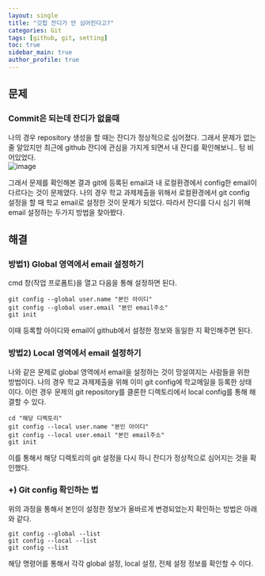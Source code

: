 ```yaml
---
layout: single
title: "깃헙 잔디가 안 심어진다고?"
categories: Git
tags: [github, git, setting]  
toc: true  
sidebar_main: true
author_profile: true
---
```


## 문제  
### Commit은 되는데 잔디가 없을때  
나의 경우 repository 생성을 할 때는 잔디가 정상적으로 심어졌다. 그래서 문제가 없는 줄 알았지만 최근에 github 잔디에 관심을 가지게 되면서 내 잔디를 확인해보니.. 텅 비어있었다.  
![image](https://user-images.githubusercontent.com/68364886/154392368-388c82b0-8b47-4ac2-9485-289d361c6d56.png)  
  
그래서 문제를 확인해본 결과 git에 등록된 email과 내 로컬환경에서 config한 email이 다르다는 것이 문제였다. 나의 경우 학교 과제제출을 위해서 로컬환경에서 git config 설정을 할 때 학교 email로 설정한 것이 문제가 되었다. 따라서 잔디를 다시 심기 위해 email 설정하는 두가지 방법을 찾아봤다.  
  
## 해결
### 방법1) Global 영역에서 email 설정하기  
cmd 창(작업 프로폼트)을 열고 다음을 통해 설정하면 된다.  
```  
git config --global user.name "본인 아이디"  
git config --global user.email "본인 email주소"  
git init
```  
이때 등록할 아이디와 email이 github에서 설정한 정보와 동일한 지 확인해주면 된다.  
  
### 방법2) Local 영역에서 email 설정하기  
나와 같은 문제로 global 영역에서 email을 설정하는 것이 망설여지는 사람들을 위한 방법이다. 나의 경우 학교 과제제출을 위해 이미 git config에 학교메일을 등록한 상태이다. 이런 경우 문제의 git repository를 클론한 디렉토리에서 local config를 통해 해결할 수 있다.  
```
cd "해당 디렉토리"
git config --local user.name "본인 아이디"
git config --local user.email "본인 email주소"
git init
```  
이를 통해서 해당 디렉토리의 git 설정을 다시 하니 잔디가 정상적으로 심어지는 것을 확인했다.  
  
### +) Git config 확인하는 법  
위의 과정을 통해서 본인이 설정한 정보가 올바르게 변경되었는지 확인하는 방법은 아래와 같다.  
```
git config --global --list  
git config --local --list
git config --list
```  
해당 명령어를 통해서 각각 global 설정, local 설정, 전체 설정 정보를 확인할 수 이다.  
